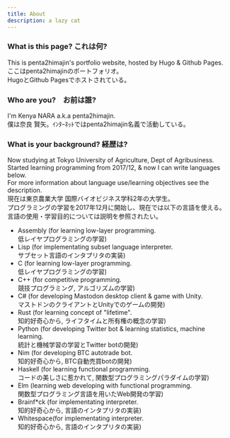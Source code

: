 ```yaml
---
title: About
description: a lazy cat
---
```

### What is this page? これは何?
This is penta2himajin's portfolio website, hosted by Hugo & Github Pages.  
ここはpenta2himajinのポートフォリオ。  
HugoとGithub Pagesでホストされている。

### Who are you?　お前は誰?
I'm Kenya NARA a.k.a penta2himajin.  
僕は奈良 賢矢。ｲﾝﾀｰﾈｯﾄではpenta2himajin名義で活動している。

### What is your background? 経歴は?
Now studying at Tokyo University of Agriculture, Dept of Agribusiness.  
Started learning programming from 2017/12, & now I can write languages below.  
For more information about language use/learning objectives see the description.  
現在は東京農業大学 国際バイオビジネス学科2年の大学生。  
プログラミングの学習を2017年12月に開始し、現在では以下の言語を使える。  
言語の使用・学習目的については説明を参照されたい。
- Assembly  (for learning low-layer programming.  
            低レイヤプログラミングの学習)
- Lisp      (for implementating subset language interpreter.  
            サブセット言語のインタプリタの実装)
- C         (for learning low-layer programming.  
            低レイヤプログラミングの学習)
- C++       (for competitive programming.  
            競技プログラミング, アルゴリズムの学習)
- C#        (for developing Mastodon desktop client & game with Unity.   
            マストドンのクライアントとUnityでのゲームの開発)
- Rust      (for learning concept of "lifetime".  
            知的好奇心から, ライフタイムと所有権の概念の学習)
- Python    (for developing Twitter bot & learning statistics, machine learning.  
            統計と機械学習の学習とTwitter botの開発)
- Nim       (for developing BTC autotrade bot.  
            知的好奇心から, BTC自動売買botの開発)
- Haskell   (for learning functional programming.  
            コードの美しさに惹かれて, 関数型プログラミングパラダイムの学習)
- Elm       (learning web developing with functional programming.  
            関数型プログラミング言語を用いたWeb開発の学習)
- Brainf*ck (for implementating interpreter.  
            知的好奇心から, 言語のインタプリタの実装)
- Whitespace(for implementating interpreter.  
            知的好奇心から, 言語のインタプリタの実装)